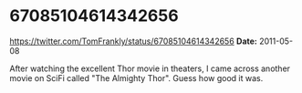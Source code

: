 # 67085104614342656
https://twitter.com/TomFrankly/status/67085104614342656
**Date:** 2011-05-08

After watching the excellent Thor movie in theaters, I came across another movie on SciFi called "The Almighty Thor". Guess how good it was.
